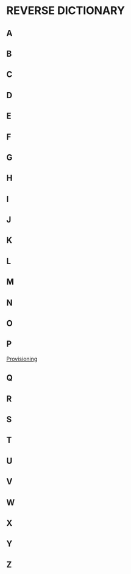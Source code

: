 # REVERSE DICTIONARY

## A

## B

## C

## D

## E

## F

## G

## H

## I

## J

## K

## L

## M

## N

## O

## P
[Provisioning](https://github.com/MoonSupport/DICTIONARY/blob/master/P/Provisioning.md)

## Q

## R

## S

## T

## U

## V

## W

## X

## Y

## Z